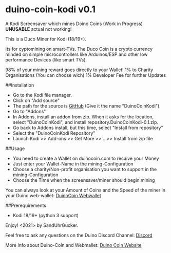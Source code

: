 # duino-coin-kodi v0.1
A Kodi Screensaver which mines Doino Coins (Work in Progress) **UNUSABLE** actual not working!

This is a Duco Miner for Kodi (18/19+).

Its for cyptomining on smart-TVs. The Duco Coin is a crypto currency minded on simple microcontrollers like Arduinos/ESP and other low performance Devices (like smart TVs).

98% of your mining reward goes directly to your Wallet!
1% to Charity Organisations (You can choose wich)
1% Developer Fee for further Updates


##Installation
* Go to the Kodi file manager.
* Click on "Add source"
* The path for the source is [GitHub](https://github.com/SandUhrGucker/duino-coin-kodi/) (Give it the name "DuinoCoinKodi").
* Go to "Addons"
* In Addons, install an addon from zip. When it asks for the location, select "DuinoCoinKodi", and install repository.DuinoCoinKodi-0.1.zip.
* Go back to Addons install, but this time, select "Install from repository"
* Select the "DuinoCoinKodi Repository"
* Launch Kodi >> Add-ons >> Get More >> .. >> Install from zip file


##Usage
* You need to create a Wallet on duinocoin.com to recaive your Money
* Just enter your Wallet-Name in the mining-Configuration
* Choose a charity/Non-profit organisation you want to support in the mining-Configuration
* Choose the Time when the screensaver/miner should begin mining

You can always look at your Amount of Coins and the Speed of the miner in your Duino web-wallet: [DuinoCoin Webwallet](https://wallet.duinocoin.com/)

##Prerequirements
* Kodi 18/19+ (python 3 support)


Enjoy!
<2021> by SandUhrGucker.

Feel free to ask any questions on the Duino Discord Channel: [Discord](https://discord.gg/kvBkccy)

More Info about Duino-Coin and Webmallet: [Duino Coin Website](www.duinocoin.com)
